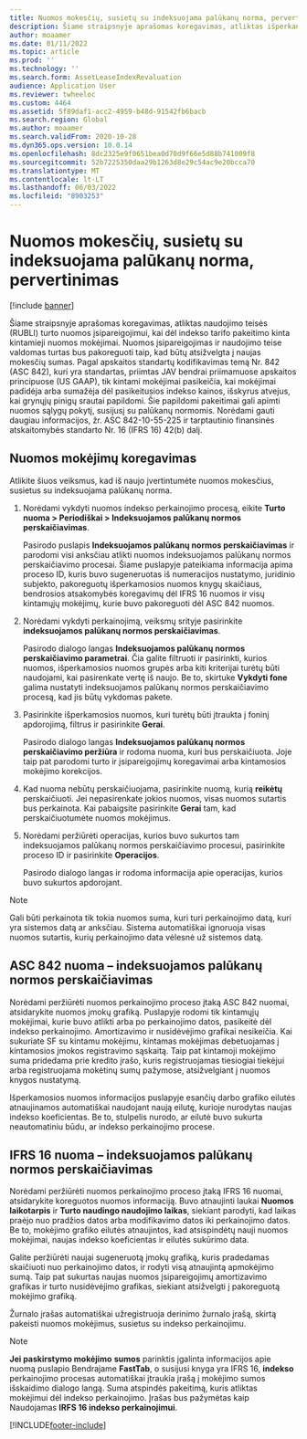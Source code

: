 ```yaml
---
title: Nuomos mokesčių, susietų su indeksuojama palūkanų norma, pervertinimas
description: Šiame straipsnyje aprašomas koregavimas, atliktas išperkant įsipareigojimus naudojimo dešinėje (RUBLI) turtui, kai kintantis nuomos mokėjimas dėl indekso tarifo pakeitimo.
author: moaamer
ms.date: 01/11/2022
ms.topic: article
ms.prod: ''
ms.technology: ''
ms.search.form: AssetLeaseIndexRevaluation
audience: Application User
ms.reviewer: twheeloc
ms.custom: 4464
ms.assetid: 5f89daf1-acc2-4959-b48d-91542fb6bacb
ms.search.region: Global
ms.author: moaamer
ms.search.validFrom: 2020-10-28
ms.dyn365.ops.version: 10.0.14
ms.openlocfilehash: 8dc2325e9f0651bea0d70d9f66e5d88b741009f8
ms.sourcegitcommit: 52b7225350daa29b1263d8e29c54ac9e20bcca70
ms.translationtype: MT
ms.contentlocale: lt-LT
ms.lasthandoff: 06/03/2022
ms.locfileid: "8903253"
---
```

# <a name="revalue-lease-payments-that-are-linked-to-an-index-rate"></a>Nuomos mokesčių, susietų su indeksuojama palūkanų norma, pervertinimas

[!include [banner](../includes/banner.md)]

Šiame straipsnyje aprašomas koregavimas, atliktas naudojimo teisės (RUBLI) turto nuomos įsipareigojimui, kai dėl indekso tarifo pakeitimo kinta kintamieji nuomos mokėjimai. Nuomos įsipareigojimas ir naudojimo teise valdomas turtas bus pakoreguoti taip, kad būtų atsižvelgta į naujas mokesčių sumas. Pagal apskaitos standartų kodifikavimas temą Nr. 842 (ASC 842), kuri yra standartas, priimtas JAV bendrai priimamuose apskaitos principuose (US GAAP), tik kintami mokėjimai pasikeičia, kai mokėjimai padidėja arba sumažėja dėl pasikeitusios indekso kainos, išskyrus atvejus, kai grynųjų pinigų srautai papildomi. Šie papildomi pakeitimai gali apimti nuomos sąlygų pokytį, susijusį su palūkanų normomis. Norėdami gauti daugiau informacijos, žr. ASC 842-10-55-225 ir tarptautinio finansinės atskaitomybės standarto Nr. 16 (IFRS 16) 42(b) dalį.

## <a name="adjust-lease-payments"></a>Nuomos mokėjimų koregavimas

Atlikite šiuos veiksmus, kad iš naujo įvertintumėte nuomos mokesčius, susietus su indeksuojama palūkanų norma.

1. Norėdami vykdyti nuomos indekso perkainojimo procesą, eikite **Turto nuoma \> Periodiškai \> Indeksuojamos palūkanų normos perskaičiavimas**.

    Pasirodo puslapis **Indeksuojamos palūkanų normos perskaičiavimas** ir parodomi visi anksčiau atlikti nuomos indeksuojamos palūkanų normos perskaičiavimo procesai. Šiame puslapyje pateikiama informacija apima proceso ID, kuris buvo sugeneruotas iš numeracijos nustatymo, juridinio subjekto, pakoreguotų išperkamosios nuomos knygų skaičiaus, bendrosios atsakomybės koregavimų dėl IFRS 16 nuomos ir visų kintamųjų mokėjimų, kurie buvo pakoreguoti dėl ASC 842 nuomos.

2. Norėdami vykdyti perkainojimą, veiksmų srityje pasirinkite **indeksuojamos palūkanų normos perskaičiavimas**.

    Pasirodo dialogo langas **Indeksuojamos palūkanų normos perskaičiavimo parametrai**. Čia galite filtruoti ir pasirinkti, kurios nuomos, išperkamosios nuomos grupės arba kiti kriterijai turėtų būti naudojami, kai pasirenkate vertę iš naujo. Be to, skirtuke **Vykdyti fone** galima nustatyti indeksuojamos palūkanų normos perskaičiavimo procesą, kad jis būtų vykdomas pakete.

4. Pasirinkite išperkamosios nuomos, kuri turėtų būti įtraukta į foninį apdorojimą, filtrus ir pasirinkite **Gerai**.

    Pasirodo dialogo langas **Indeksuojamos palūkanų normos perskaičiavimo peržiūra** ir rodoma nuoma, kuri bus perskaičiuota. Joje taip pat parodomi turto ir įsipareigojimų koregavimai arba kintamosios mokėjimo korekcijos.

5. Kad nuoma nebūtų perskaičiuojama, pasirinkite nuomą, kurią **reikėtų** perskaičiuoti. Jei nepasirenkate jokios nuomos, visas nuomos sutartis bus perkainota. Kai pabaigsite pasirinkite **Gerai** tam, kad perskaičiuotumėte nuomos mokėjimus.
6. Norėdami peržiūrėti operacijas, kurios buvo sukurtos tam indeksuojamos palūkanų normos perskaičiavimo procesui, pasirinkite proceso ID ir pasirinkite **Operacijos**.

    Pasirodo dialogo langas ir rodoma informacija apie operacijas, kurios buvo sukurtos apdorojant.

> [!NOTE]
> Gali būti perkainota tik tokia nuomos suma, kuri turi perkainojimo datą, kuri yra sistemos datą ar anksčiau. Sistema automatiškai ignoruoja visas nuomos sutartis, kurių perkainojimo data vėlesnė už sistemos datą.

## <a name="asc-842-leases--index-revaluation"></a>ASC 842 nuoma – indeksuojamos palūkanų normos perskaičiavimas

Norėdami peržiūrėti nuomos perkainojimo proceso įtaką ASC 842 nuomai, atsidarykite nuomos įmokų grafiką. Puslapyje rodomi tik kintamųjų mokėjimai, kurie buvo atlikti arba po perkainojimo datos, pasikeitė dėl indekso perkainojimo. Amortizavimo ir nusidėvėjimo grafikai nesikeičia. Kai sukuriate SF su kintamu mokėjimu, kintamas mokėjimas debetuojamas į kintamosios įmokos registravimo sąskaitą. Taip pat kintamoji mokėjimo suma pridedama prie kredito įrašo, kuris registruojamas tiesiogiai tiekėjui arba registruojama mokėtinų sumų pažymose, atsižvelgiant į nuomos knygos nustatymą.

Išperkamosios nuomos informacijos puslapyje esančių darbo grafiko eilutės atnaujinamos automatiškai naudojant naują eilutę, kurioje nurodytas naujas indekso koeficientas. Be to, stulpelis nurodo, ar eilutė buvo sukurta neautomatiniu būdu, ar indekso perkainojimo procese.

## <a name="ifrs-16-leases--index-revaluation"></a>IFRS 16 nuoma – indeksuojamos palūkanų normos perskaičiavimas

Norėdami peržiūrėti nuomos perkainojimo proceso įtaką IFRS 16 nuomai, atsidarykite koreguotos nuomos informaciją. Buvo atnaujinti laukai **Nuomos laikotarpis** ir **Turto naudingo naudojimo laikas**, siekiant parodyti, kad laikas praėjo nuo pradžios datos arba modifikavimo datos iki perkainojimo datos. Be to, mokėjimo grafiko eilutės atnaujintos, kad atsispindėtų nauji nuomos mokėjimai, naujas indekso koeficientas ir eilutės sukūrimo data.

Galite peržiūrėti naujai sugeneruotą įmokų grafiką, kuris pradedamas skaičiuoti nuo perkainojimo datos, ir rodyti visą atnaujintą apmokėjimo sumą. Taip pat sukurtas naujas nuomos įsipareigojimų amortizavimo grafikas ir turto nusidėvėjimo grafikas, siekiant atsižvelgti į pakoreguotą mokėjimo grafiką.

Žurnalo įrašas automatiškai užregistruoja derinimo žurnalo įrašą, skirtą pakeisti nuomos mokėjimus, susietus su indekso perkainojimu.

> [!NOTE]
> **Jei paskirstymo mokėjimo** **sumos** parinktis įgalinta informacijos apie nuomą puslapio Bendrajame **FastTab**, o susijusi knyga yra IFRS 16, **indekso** perkainojimo procesas automatiškai įtraukia įrašą į mokėjimo sumos išskaidimo dialogo langą. Suma atspindės pakeitimą, kuris atliktas mokėjimui dėl indekso perkainojimo. Įrašas bus pažymėtas kaip Naudojamas **IRFS 16 indekso perkainojimui**.

[!INCLUDE[footer-include](../../includes/footer-banner.md)]
